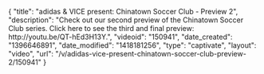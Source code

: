 {
    "title": "adidas & VICE present: Chinatown Soccer Club - Preview 2",
    "description": "Check out our second preview of the Chinatown Soccer Club series. Click here to see the third and final preview: http:\/\/youtu.be\/QT-hEd3H13Y.",
    "videoid": "150941",
    "date_created": "1396646891",
    "date_modified": "1418181256",
    "type": "captivate",
    "layout": "video",
    "url": "\/v\/adidas-vice-present-chinatown-soccer-club-preview-2\/150941"
}